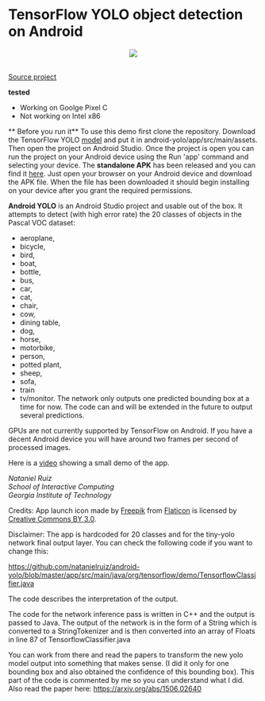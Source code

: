 # TensorFlow YOLO object detection on Android
<div align="center">
  <img src="http://i.imgur.com/hskdvoi.png"><br><br>
</div>

[Source project](https://github.com/miyosuda/TensorFlowAndroidDemo)

**tested**
- Working on Goolge Pixel C
- Not working on Intel x86

** Before you run it**
To use this demo first clone the repository. Download the TensorFlow YOLO [model](https://drive.google.com/file/d/0B2fFW2t9-qW3MVJlQ29LRzlLT2c/view?usp=sharing) and put it in android-yolo/app/src/main/assets. Then open the project on Android Studio. Once the project is open you can run the project on your Android device using the Run 'app' command and selecting your device.
The **standalone APK** has been released and you can find it [here](https://drive.google.com/open?id=0B2fFW2t9-qW3LWFDNXVHUE9rV3M). Just open your browser on your Android device and download the APK file. When the file has been downloaded it should begin installing on your device after you grant the required permissions.


**Android YOLO** is an Android Studio project and usable out of the box.
It attempts to detect (with high error rate) the 20 classes of objects in the Pascal VOC dataset:
- aeroplane,
- bicycle,
- bird,
- boat,
- bottle,
- bus,
- car,
- cat,
- chair,
- cow,
- dining table,
- dog,
- horse,
- motorbike,
- person,
- potted plant,
- sheep,
- sofa,
- train
- tv/monitor. The network only outputs one predicted bounding box at a time for now. The code can and will be extended in the future to output several predictions.


GPUs are not currently supported by TensorFlow on Android. If you have a decent Android device you will have around two frames per second of processed images. 

Here is a [video](http://youtu.be/EhMrf4G5Wf0) showing a small demo of the app.

*Nataniel Ruiz<br>
School of Interactive Computing<br>
Georgia Institute of Technology* 

Credits:
App launch icon made by [Freepik](http://www.freepik.com) from [Flaticon](http://www.flaticon.com) is licensed by [Creative Commons BY 3.0](http://creativecommons.org/licenses/by/3.0/).

Disclaimer:
The app is hardcoded for 20 classes and for the tiny-yolo network final output layer. You can check the following code if you want to change this:

https://github.com/natanielruiz/android-yolo/blob/master/app/src/main/java/org/tensorflow/demo/TensorflowClassifier.java

The code describes the interpretation of the output.

The code for the network inference pass is written in C++ and the output is passed to Java. The output of the network is in the form of a String which is converted to a StringTokenizer and is then converted into an array of Floats in line 87 of TensorflowClassifier.java

You can work from there and read the papers to transform the new yolo model output into something that makes sense. (I did it only for one bounding box and also obtained the confidence of this bounding box). This part of the code is commented by me so you can understand what I did. Also read the paper here: https://arxiv.org/abs/1506.02640
